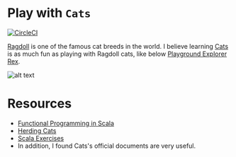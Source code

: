 # Play with `Cats`

[![CircleCI](https://circleci.com/gh/stevenchen3/feed-cats.svg?style=svg)](https://circleci.com/gh/stevenchen3/feed-cats)

[Ragdoll](https://en.wikipedia.org/wiki/Ragdoll) is one of the famous cat breeds in the world. I
believe learning [Cats](https://github.com/typelevel/cats) is as much fun as playing with Ragdoll
cats, like below [Playground Explorer Rex](https://www.instagram.com/imrextheragdoll/).

![alt text](https://github.com/stevenchen3/ragdoll/blob/master/images/rex-and-merlion.jpg "Rex with Merlion")


# Resources

* [Functional Programming in Scala](https://www.manning.com/books/functional-programming-in-scala)
* [Herding Cats](http://eed3si9n.com/herding-cats/)
* [Scala Exercises](https://www.scala-exercises.org/cats)
* In addition, I found Cats's official documents are very useful.
